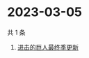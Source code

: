 # 2023-03-05

共 1 条

<!-- BEGIN ZHIHUSEARCH -->
<!-- 最后更新时间 Sun Mar 05 2023 02:15:03 GMT+0800 (China Standard Time) -->
1. [进击的巨人最终季更新](https://www.zhihu.com/search?q=进击的巨人最终季更新)
<!-- END ZHIHUSEARCH -->
